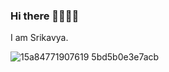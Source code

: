 ### Hi there 👩‍💻🙋‍♀️
I am Srikavya.

![15a84771907619 5bd5b0e3e7acb](https://github.com/srikavya26/srikavya26/assets/95865936/dafa037f-c2c3-4670-a0c0-828d294e653c)
